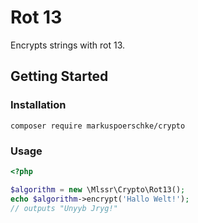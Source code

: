 # Rot 13

Encrypts strings with rot 13.

## Getting Started

### Installation

```
composer require markuspoerschke/crypto
```

### Usage

```php
<?php

$algorithm = new \Mlssr\Crypto\Rot13();
echo $algorithm->encrypt('Hallo Welt!');
// outputs "Unyyb Jryg!"
```
